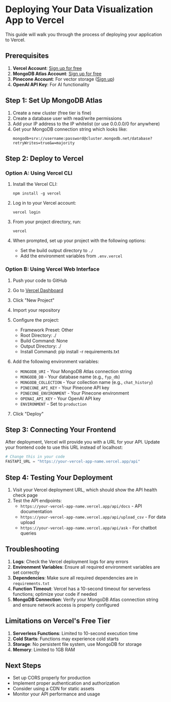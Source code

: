 # Deploying Your Data Visualization App to Vercel

This guide will walk you through the process of deploying your application to Vercel.

## Prerequisites

1. **Vercel Account**: [Sign up for free](https://vercel.com/signup)
2. **MongoDB Atlas Account**: [Sign up for free](https://www.mongodb.com/cloud/atlas/register)
3. **Pinecone Account**: For vector storage ([Sign up](https://www.pinecone.io/))
4. **OpenAI API Key**: For AI functionality

## Step 1: Set Up MongoDB Atlas

1. Create a new cluster (free tier is fine)
2. Create a database user with read/write permissions
3. Add your IP address to the IP whitelist (or use 0.0.0.0/0 for anywhere)
4. Get your MongoDB connection string which looks like:
   ```
   mongodb+srv://username:password@cluster.mongodb.net/database?retryWrites=true&w=majority
   ```

## Step 2: Deploy to Vercel

### Option A: Using Vercel CLI

1. Install the Vercel CLI:
   ```
   npm install -g vercel
   ```

2. Log in to your Vercel account:
   ```
   vercel login
   ```

3. From your project directory, run:
   ```
   vercel
   ```

4. When prompted, set up your project with the following options:
   - Set the build output directory to `./`
   - Add the environment variables from `.env.vercel`

### Option B: Using Vercel Web Interface

1. Push your code to GitHub
2. Go to [Vercel Dashboard](https://vercel.com/dashboard)
3. Click "New Project"
4. Import your repository
5. Configure the project:
   - Framework Preset: Other
   - Root Directory: ./
   - Build Command: None
   - Output Directory: ./
   - Install Command: pip install -r requirements.txt

6. Add the following environment variables:
   - `MONGODB_URI` - Your MongoDB Atlas connection string
   - `MONGODB_DB` - Your database name (e.g., `fyp_db`)
   - `MONGODB_COLLECTION` - Your collection name (e.g., `chat_history`)
   - `PINECONE_API_KEY` - Your Pinecone API key
   - `PINECONE_ENVIRONMENT` - Your Pinecone environment
   - `OPENAI_API_KEY` - Your OpenAI API key
   - `ENVIRONMENT` - Set to `production`

7. Click "Deploy"

## Step 3: Connecting Your Frontend

After deployment, Vercel will provide you with a URL for your API. Update your frontend code to use this URL instead of localhost:

```python
# Change this in your code
FASTAPI_URL = "https://your-vercel-app-name.vercel.app/api"
```

## Step 4: Testing Your Deployment

1. Visit your Vercel deployment URL, which should show the API health check page
2. Test the API endpoints:
   - `https://your-vercel-app-name.vercel.app/api/docs` - API documentation
   - `https://your-vercel-app-name.vercel.app/api/upload_csv` - For data upload
   - `https://your-vercel-app-name.vercel.app/api/ask` - For chatbot queries

## Troubleshooting

1. **Logs**: Check the Vercel deployment logs for any errors
2. **Environment Variables**: Ensure all required environment variables are set correctly
3. **Dependencies**: Make sure all required dependencies are in `requirements.txt`
4. **Function Timeout**: Vercel has a 10-second timeout for serverless functions; optimize your code if needed
5. **MongoDB Connection**: Verify your MongoDB Atlas connection string and ensure network access is properly configured

## Limitations on Vercel's Free Tier

1. **Serverless Functions**: Limited to 10-second execution time
2. **Cold Starts**: Functions may experience cold starts
3. **Storage**: No persistent file system, use MongoDB for storage
4. **Memory**: Limited to 1GB RAM

## Next Steps

- Set up CORS properly for production
- Implement proper authentication and authorization
- Consider using a CDN for static assets
- Monitor your API performance and usage 